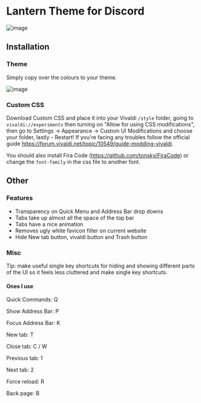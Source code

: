 # Lantern Theme for Discord 
![image](https://github.com/Gitleptune/lantern-theme/blob/main/screenshots/other/vivaldi.png)

## Installation

### Theme
Simply copy over the colours to your theme.

![image](https://github.com/Gitleptune/lantern-theme/blob/main/screenshots/other/themeVivaldi.png) 
### Custom CSS
Download Custom CSS and place it into your Vivaldi ``/style`` folder, going to ``vivaldi://experiments`` then turning on "Allow for using CSS modifications", then go to Settings → Appearance → Custom UI Modifications and choose your folder, lastly - Restart! If you're facing any troubles follow the official guide https://forum.vivaldi.net/topic/10549/guide-modding-vivaldi.

You should also install Fira Code (https://github.com/tonsky/FiraCode) or change the ``font-family`` in the css file to another font.

## Other

### Features 

* Transparency on Quick Menu and Address Bar drop downs
* Tabs take up almost all the space of the top bar
* Tabs have a nice animation 
* Removes ugly white favicon filter on current website
* Hide New tab button, vivaldi button and Trash button

### Misc

Tip: make useful single key shortcuts for hiding and showing different parts of the UI so it feels less cluttered and make single key shortcuts.

#### Ones I use

Quick Commands: Q

Show Address Bar: P

Focus Address Bar: K

New tab: T 

Close tab: C / W

Previous tab: 1

Next tab: 2

Force reload: R

Back page: B
